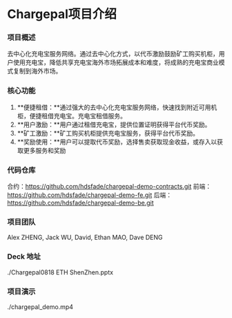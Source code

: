 # Chargepal项目介绍

### 项目概述

去中心化充电宝服务网络。通过去中心化方式，以代币激励鼓励矿工购买机柜，用户使用充电宝，降低共享充电宝海外市场拓展成本和难度，将成熟的充电宝商业模式复制到海外市场。

### 核心功能

1. **便捷租借：**通过强大的去中心化充电宝服务网络，快速找到附近可用机柜，便捷租借充电宝。充电宝租借服务。
2. **用户激励：**用户通过租借充电宝，提供位置证明获得平台代币奖励。
3. **矿工激励：**矿工购买机柜提供充电宝服务，获得平台代币奖励。
4. **奖励使用：**用户可以提取代币奖励，选择售卖获取现金收益，或存入以获取更多服务和奖励

### 代码仓库

合约：https://github.com/hdsfade/chargepal-demo-contracts.git
前端：https://github.com/hdsfade/chargepal-demo-fe.git
后端：https://github.com/hdsfade/chargepal-demo-be.git

### 项目团队

Alex ZHENG, Jack WU, David, Ethan MAO, Dave DENG

### Deck 地址

./Chargepal0818 ETH ShenZhen.pptx

### 项目演示

./chargepal_demo.mp4
